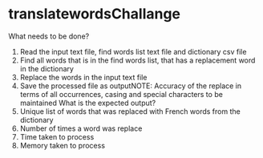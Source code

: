 # translatewordsChallange
What needs to be done?
1. Read the input text file, find words list text file and dictionary csv file
2. Find all words that is in the find words list, that has a replacement word in the
dictionary
3. Replace the words in the input text file
4. Save the processed file as outputNOTE: Accuracy of the replace in terms of all occurrences, casing and special
characters to be maintained
What is the expected output?
1. Unique list of words that was replaced with French words from the dictionary
2. Number of times a word was replace
3. Time taken to process
4. Memory taken to process
